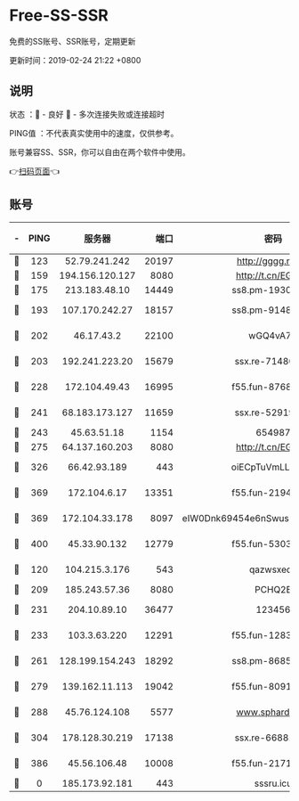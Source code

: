 # Free-SS-SSR

免费的SS账号、SSR账号，定期更新

更新时间：2019-02-24 21:22 +0800

## 说明

状态     ：🙂 - 良好 🙁 - 多次连接失败或连接超时

PING值   ：不代表真实使用中的速度，仅供参考。

账号兼容SS、SSR，你可以自由在两个软件中使用。

👉[扫码页面](https://liesauer.github.io/free-ss-ssr.github.io/)👈

## 账号

|-|PING|服务器|端口|密码|加密方式|区域|
|:----:|:----:|:-----:|-----:|:----:|:----:|:----:|
|🙂|123|52.79.241.242|20197|http://gggg.rocks|chacha20|KR|
|🙂|159|194.156.120.127|8080|http://t.cn/EGJIyrl|rc4-md5|RU|
|🙂|175|213.183.48.10|14449|ss8.pm-19302630|rc4-md5|RU|
|🙂|193|107.170.242.27|18157|ss8.pm-91485344|aes-256-cfb|US|
|🙂|202|46.17.43.2|22100|wGQ4vA7D|aes-256-gcm|RU|
|🙂|203|192.241.223.20|15679|ssx.re-71480022|aes-256-cfb|US|
|🙂|228|172.104.49.43|16995|f55.fun-87684540|aes-256-cfb|SG|
|🙂|241|68.183.173.127|11659|ssx.re-52919740|aes-256-cfb|US|
|🙂|243|45.63.51.18|1154|654987|chacha20|US|
|🙂|275|64.137.160.203|8080|http://t.cn/EGJIyrl|rc4-md5|CA|
|🙂|326|66.42.93.189|443|oiECpTuVmLLxk4Ts|aes-256-cfb|US|
|🙂|369|172.104.6.17|13351|f55.fun-21946143|aes-256-cfb|US|
|🙂|369|172.104.33.178|8097|eIW0Dnk69454e6nSwuspv9DmS201tQ0D|aes-256-cfb|SG|
|🙂|400|45.33.90.132|12779|f55.fun-53037025|aes-256-cfb|US|
|🙂|120|104.215.3.176|543|qazwsxedc|aes-256-gcm|JP|
|🙂|209|185.243.57.36|8080|PCHQ2E|rc4-md5|US|
|🙂|231|204.10.89.10|36477|123456|aes-256-cfb|US|
|🙂|233|103.3.63.220|12291|f55.fun-12834026|aes-256-cfb|SG|
|🙂|261|128.199.154.243|18292|ss8.pm-86852078|aes-256-cfb|SG|
|🙂|279|139.162.11.113|19042|f55.fun-80913463|aes-256-cfb|SG|
|🙂|288|45.76.124.108|5577|www.sphard.com|aes-256-cfb|AU|
|🙂|304|178.128.30.219|17138|ssx.re-66881258|aes-256-cfb|SG|
|🙂|386|45.56.106.48|10008|f55.fun-21710471|aes-256-cfb|US|
|🙁|0|185.173.92.181|443|sssru.icu|rc4-md5|RU|
